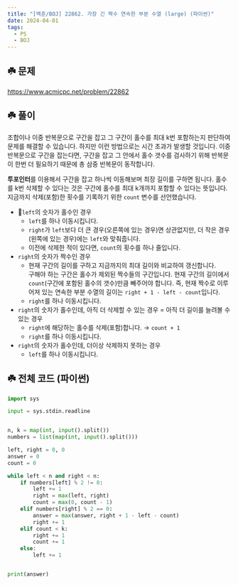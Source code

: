 ```yaml
---
title: "[백준/BOJ] 22862. 가장 긴 짝수 연속한 부분 수열 (large) (파이썬)"
date: 2024-04-01
tags:
  - PS
  - BOJ
---
```


## ☘️ 문제

https://www.acmicpc.net/problem/22862

## ☘️ 풀이

조합이나 이중 반복문으로 구간을 잡고 그 구간이 홀수를 최대 k번 포함하는지 판단하여 문제를 해결할 수 있습니다. 하지만 이런 방법으로는 시간 초과가 발생할 것입니다. 이중 반복문으로 구간을 잡는다면, 구간을 잡고 그 안에서 홀수 갯수를 검사하기 위해 반복문이 한번 더 필요하기 때문에 총 삼중 반복문이 동작합니다.

**투포인터**를 이용해서 구간을 잡고 하나씩 이동해보며 최장 길이를 구하면 됩니다. 홀수를 k번 삭제할 수 있다는 것은 구간에 홀수를 최대 k개까지 포함할 수 있다는 뜻입니다. 지금까지 삭제(포함)한 횟수를 기록하기 위한 `count` 변수를 선언했습니다.

- `left`의 숫자가 홀수인 경우
  - `left`를 하나 이동시킵니다.
  - `right`가 `left`보다 더 큰 경우(오른쪽에 있는 경우)면 상관없지만, 더 작은 경우(왼쪽에 있는 경우)에는 `left`와 맞춰줍니다.
  - 이전에 삭제한 적이 있다면, `count`의 횟수를 하나 줄입니다.
- `right`의 숫자가 짝수인 경우
  - 현재 구간의 길이를 구하고 지금까지의 최대 길이와 비교하여 갱신합니다.  
    구해야 하는 구간은 홀수가 제외된 짝수들의 구간입니다. 현재 구간의 길이에서 `count`(구간에 포함된 홀수의 갯수)만큼 빼주어야 합니다. 즉, 현재 짝수로 이루어져 있는 연속한 부분 수열의 길이는 `right + 1 - left - count`입니다.
  - `right`를 하나 이동시킵니다.
- `right`의 숫자가 홀수인데, 아직 더 삭제할 수 있는 경우 = 아직 더 길이를 늘려볼 수 있는 경우
  - `right`에 해당하는 홀수를 삭제(포함)합니다. → `count + 1`
  - `right`를 하나 이동시킵니다.
- `right`의 숫자가 홀수인데, 더이상 삭제하지 못하는 경우
  - `left`를 하나 이동시킵니다.

## ☘️ 전체 코드 (파이썬)

```python
import sys

input = sys.stdin.readline


n, k = map(int, input().split())
numbers = list(map(int, input().split()))

left, right = 0, 0
answer = 0
count = 0

while left < n and right < n:
    if numbers[left] % 2 != 0:
        left += 1
        right = max(left, right)
        count = max(0, count - 1)
    elif numbers[right] % 2 == 0:
        answer = max(answer, right + 1 - left - count)
        right += 1
    elif count < k:
        right += 1
        count += 1
    else:
        left += 1


print(answer)
```
